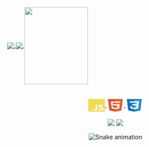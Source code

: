 <div>
  <a href="https://github.com/braiachef">
  <img height="160em"   align="center" src="https://github-readme-stats.vercel.app/api?username=braiachef&show_icons=true&theme=react&include_all_commits=true&count_private=true"/>
  <img height="165em"  align="center" src="https://github-readme-stats.vercel.app/api/top-langs/?username=BRAIACHEF&layout=compact&langs_count=7&theme=react" />

  <img align="center" width="148" height="180" src="https://media1.tenor.com/images/68e8337fb4eb7e40645d832c64762a8b/tenor.gif?itemid=19443613">
</div>
 <br>
<div  align="center"> 
  <div style="display: inline_block"><br>
  <img align="center" alt="Rafa-Js" height="30" width="40" src="https://raw.githubusercontent.com/devicons/devicon/master/icons/javascript/javascript-plain.svg">
  <img align="center" alt="HTML" height="30" width="40" src="https://raw.githubusercontent.com/devicons/devicon/master/icons/html5/html5-original.svg">
  <img align="center" alt="CSS" height="30" width="40" src="https://raw.githubusercontent.com/devicons/devicon/master/icons/css3/css3-original.svg"> 
  
  
</div>
  <br>
  <a href="https://www.instagram.com/braiachef/" target="_blank"><img src="https://img.shields.io/badge/-Instagram-%23E4405F?style=for-the-badge&logo=instagram&logoColor=white" target="_blank"></a>
  <a href="https://www.linkedin.com/in/braiachef/" target="_blank"><img src="https://img.shields.io/badge/-LinkedIn-%230077B5?style=for-the-badge&logo=linkedin&logoColor=white" target="_blank"></a> 
 
  ![Snake animation](https://github.com/braiachef/braiachef/blob/output/github-contribution-grid-snake.svg)
 
</div>
